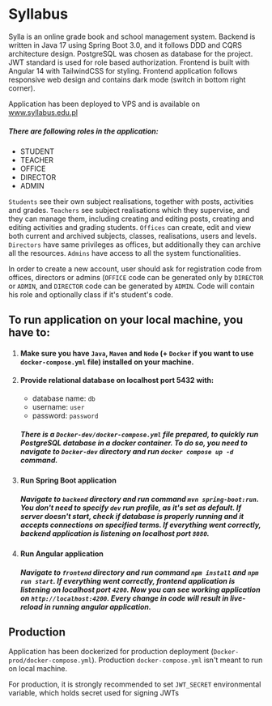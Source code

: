 # Syllabus

Sylla is an online grade book and school management system. Backend is written in Java 17 using Spring Boot 3.0, and
it
follows DDD and CQRS architecture design. PostgreSQL was chosen as database for the project. JWT standard is used for
role based
authorization. Frontend is built with
Angular 14 with TailwindCSS for styling.
Frontend application follows responsive web design and contains dark mode (switch in bottom right corner).

Application has been deployed to VPS and is available on <a href="https://www.syllabus.edu.pl" target="_blank">www.syllabus.edu.pl</a>

##### There are following roles in the application:

- STUDENT
- TEACHER
- OFFICE
- DIRECTOR
- ADMIN

`Students` see their own subject realisations, together with posts, activities and grades.
`Teachers` see subject realisations which they supervise, and they can manage them, including creating and editing
posts,
creating and editing activities and grading students.
`Offices` can create, edit and view both current and archived subjects, classes, realisations, users and levels.
`Directors` have same privileges as offices, but additionally they can archive all the resources.
`Admins` have access to all the system functionalities.

In order to create a new account, user should ask for registration code from offices, directors or admins (`OFFICE` code
can be generated only by `DIRECTOR` or `ADMIN`, and `DIRECTOR` code can be generated by `ADMIN`. Code will
contain his
role and optionally class if it's student's code.

## To run application on your local machine, you have to:

1. #### Make sure you have `Java`, `Maven` and `Node` (+ `Docker` if you want to use `docker-compose.yml` file) installed on your machine.

2. #### Provide relational database on localhost port 5432 with:
    - database name: ```db```
    - username: ```user```
    - password: ```password```

   ##### There is a ```Docker-dev/docker-compose.yml``` file prepared, to quickly run PostgreSQL database in a docker container. To do so, you need to navigate to `Docker-dev` directory and run ```docker compose up -d``` command.

3. #### Run Spring Boot application
   ##### Navigate to ```backend``` directory and run command ```mvn spring-boot:run```. You don't need to specify `dev` run profile, as it's set as default. If server doesn't start, check if database is properly running and it accepts connections on specified terms. If everything went correctly, backend application is listening on localhost port ```8080```.

4. #### Run Angular application
   ##### Navigate to ```frontend``` directory and run command ```npm install``` and ```npm run start```. If everything went correctly, frontend application is listening on localhost port ```4200```. Now you can see working application on ```http://localhost:4200```. Every change in code will result in live-reload in running angular application.

## Production

Application has been dockerized for production deployment (```Docker-prod/docker-compose.yml```).
Production ```docker-compose.yml``` isn't meant to run on local machine.

For production, it is strongly recommended to set `JWT_SECRET` environmental variable, which holds secret used for
signing JWTs
